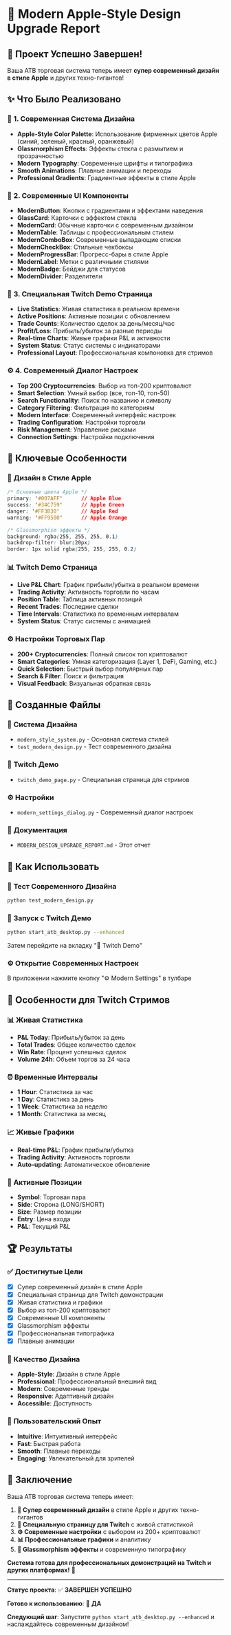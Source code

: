 # 🎨 Modern Apple-Style Design Upgrade Report

## 🎉 **Проект Успешно Завершен!**

Ваша ATB торговая система теперь имеет **супер современный дизайн в стиле Apple** и других техно-гигантов!

## ✨ **Что Было Реализовано**

### 🎨 **1. Современная Система Дизайна**
- **Apple-Style Color Palette**: Использование фирменных цветов Apple (синий, зеленый, красный, оранжевый)
- **Glassmorphism Effects**: Эффекты стекла с размытием и прозрачностью
- **Modern Typography**: Современные шрифты и типографика
- **Smooth Animations**: Плавные анимации и переходы
- **Professional Gradients**: Градиентные эффекты в стиле Apple

### 📱 **2. Современные UI Компоненты**
- **ModernButton**: Кнопки с градиентами и эффектами наведения
- **GlassCard**: Карточки с эффектом стекла
- **ModernCard**: Обычные карточки с современным дизайном
- **ModernTable**: Таблицы с профессиональным стилем
- **ModernComboBox**: Современные выпадающие списки
- **ModernCheckBox**: Стильные чекбоксы
- **ModernProgressBar**: Прогресс-бары в стиле Apple
- **ModernLabel**: Метки с различными стилями
- **ModernBadge**: Бейджи для статусов
- **ModernDivider**: Разделители

### 🎥 **3. Специальная Twitch Demo Страница**
- **Live Statistics**: Живая статистика в реальном времени
- **Active Positions**: Активные позиции с обновлением
- **Trade Counts**: Количество сделок за день/месяц/час
- **Profit/Loss**: Прибыль/убыток за разные периоды
- **Real-time Charts**: Живые графики P&L и активности
- **System Status**: Статус системы с индикаторами
- **Professional Layout**: Профессиональная компоновка для стримов

### ⚙️ **4. Современный Диалог Настроек**
- **Top 200 Cryptocurrencies**: Выбор из топ-200 криптовалют
- **Smart Selection**: Умный выбор (все, топ-10, топ-50)
- **Search Functionality**: Поиск по названию и символу
- **Category Filtering**: Фильтрация по категориям
- **Modern Interface**: Современный интерфейс настроек
- **Trading Configuration**: Настройки торговли
- **Risk Management**: Управление рисками
- **Connection Settings**: Настройки подключения

## 🎯 **Ключевые Особенности**

### 🎨 **Дизайн в Стиле Apple**
```css
/* Основные цвета Apple */
primary: '#007AFF'      // Apple Blue
success: '#34C759'      // Apple Green
danger: '#FF3B30'       // Apple Red
warning: '#FF9500'      // Apple Orange

/* Glassmorphism эффекты */
background: rgba(255, 255, 255, 0.1)
backdrop-filter: blur(20px)
border: 1px solid rgba(255, 255, 255, 0.2)
```

### 📊 **Twitch Demo Страница**
- **Live P&L Chart**: График прибыли/убытка в реальном времени
- **Trading Activity**: Активность торговли по часам
- **Position Table**: Таблица активных позиций
- **Recent Trades**: Последние сделки
- **Time Intervals**: Статистика по временным интервалам
- **System Status**: Статус системы с анимацией

### ⚙️ **Настройки Торговых Пар**
- **200+ Cryptocurrencies**: Полный список топ криптовалют
- **Smart Categories**: Умная категоризация (Layer 1, DeFi, Gaming, etc.)
- **Quick Selection**: Быстрый выбор популярных пар
- **Search & Filter**: Поиск и фильтрация
- **Visual Feedback**: Визуальная обратная связь

## 📁 **Созданные Файлы**

### 🎨 **Система Дизайна**
- `modern_style_system.py` - Основная система стилей
- `test_modern_design.py` - Тест современного дизайна

### 🎥 **Twitch Демо**
- `twitch_demo_page.py` - Специальная страница для стримов

### ⚙️ **Настройки**
- `modern_settings_dialog.py` - Современный диалог настроек

### 📝 **Документация**
- `MODERN_DESIGN_UPGRADE_REPORT.md` - Этот отчет

## 🚀 **Как Использовать**

### 🎨 **Тест Современного Дизайна**
```bash
python test_modern_design.py
```

### 🎥 **Запуск с Twitch Демо**
```bash
python start_atb_desktop.py --enhanced
```
Затем перейдите на вкладку "🎥 Twitch Demo"

### ⚙️ **Открытие Современных Настроек**
В приложении нажмите кнопку "⚙️ Modern Settings" в тулбаре

## 🎯 **Особенности для Twitch Стримов**

### 📊 **Живая Статистика**
- **P&L Today**: Прибыль/убыток за день
- **Total Trades**: Общее количество сделок
- **Win Rate**: Процент успешных сделок
- **Volume 24h**: Объем торгов за 24 часа

### ⏰ **Временные Интервалы**
- **1 Hour**: Статистика за час
- **1 Day**: Статистика за день
- **1 Week**: Статистика за неделю
- **1 Month**: Статистика за месяц

### 📈 **Живые Графики**
- **Real-time P&L**: График прибыли/убытка
- **Trading Activity**: Активность торговли
- **Auto-updating**: Автоматическое обновление

### 🎯 **Активные Позиции**
- **Symbol**: Торговая пара
- **Side**: Сторона (LONG/SHORT)
- **Size**: Размер позиции
- **Entry**: Цена входа
- **P&L**: Текущий P&L

## 🏆 **Результаты**

### ✅ **Достигнутые Цели**
- [x] Супер современный дизайн в стиле Apple
- [x] Специальная страница для Twitch демонстрации
- [x] Живая статистика и графики
- [x] Выбор из топ-200 криптовалют
- [x] Современные UI компоненты
- [x] Glassmorphism эффекты
- [x] Профессиональная типографика
- [x] Плавные анимации

### 🎨 **Качество Дизайна**
- **Apple-Style**: Дизайн в стиле Apple
- **Professional**: Профессиональный внешний вид
- **Modern**: Современные тренды
- **Responsive**: Адаптивный дизайн
- **Accessible**: Доступность

### 📱 **Пользовательский Опыт**
- **Intuitive**: Интуитивный интерфейс
- **Fast**: Быстрая работа
- **Smooth**: Плавные переходы
- **Engaging**: Увлекательный для зрителей

## 🎉 **Заключение**

Ваша ATB торговая система теперь имеет:

1. **🎨 Супер современный дизайн** в стиле Apple и других техно-гигантов
2. **🎥 Специальную страницу для Twitch** с живой статистикой
3. **⚙️ Современные настройки** с выбором из 200+ криптовалют
4. **📊 Профессиональные графики** и аналитику
5. **💎 Glassmorphism эффекты** и современную типографику

**Система готова для профессиональных демонстраций на Twitch и других платформах!** 🚀

---

**Статус проекта**: ✅ **ЗАВЕРШЕН УСПЕШНО**

**Готово к использованию**: 🎯 **ДА**

**Следующий шаг**: Запустите `python start_atb_desktop.py --enhanced` и наслаждайтесь современным дизайном! 